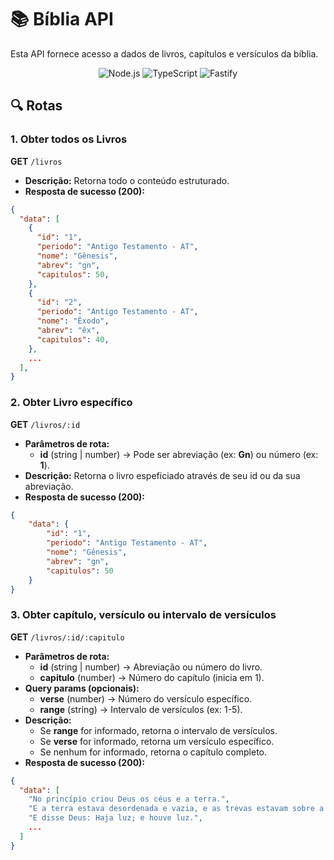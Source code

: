 # 📚 Bíblia API

Esta API fornece acesso a dados de livros, capítulos e versículos da bíblia.



<div align="center">

![Node.js](https://img.shields.io/badge/Node.js-18+-green.svg)
![TypeScript](https://img.shields.io/badge/TypeScript-5.8+-blue.svg)
![Fastify](https://img.shields.io/badge/Fastify-5.4+-lightgrey.svg)

</div>

## 🔍 Rotas

### 1. **Obter todos os Livros**

**GET** `/livros`

-   **Descrição:** Retorna todo o conteúdo estruturado.
-   **Resposta de sucesso (200):**

```json
{
  "data": [
    {
      "id": "1",
      "periodo": "Antigo Testamento - AT",
      "nome": "Gênesis",
      "abrev": "gn",
      "capitulos": 50,
    },
    {
      "id": "2",
      "periodo": "Antigo Testamento - AT",
      "nome": "Êxodo",
      "abrev": "êx",
      "capitulos": 40,
    },
    ...
  ],
}
```

### 2. **Obter Livro específico**

**GET** `/livros/:id`

-   **Parâmetros de rota:**
    -   **id** (string | number) → Pode ser abreviação (ex: **Gn**) ou número (ex: **1**).
-   **Descrição:** Retorna o livro espeficiado através de seu id ou da sua abreviação.
-   **Resposta de sucesso (200):**

```json
{
    "data": {
        "id": "1",
        "periodo": "Antigo Testamento - AT",
        "nome": "Gênesis",
        "abrev": "gn",
        "capitulos": 50
    }
}
```

### 3. **Obter capítulo, versículo ou intervalo de versículos**

**GET** `/livros/:id/:capitulo`

-   **Parâmetros de rota:**
    -   **id** (string | number) → Abreviação ou número do livro.
    -   **capitulo** (number) → Número do capítulo (inicia em 1).
-   **Query params (opcionais):**
    -   **verse** (number) → Número do versículo específico.
    -   **range** (string) → Intervalo de versículos (ex: 1-5).
-   **Descrição:**
    -   Se **range** for informado, retorna o intervalo de versículos.
    -   Se **verse** for informado, retorna um versículo específico.
    -   Se nenhum for informado, retorna o capítulo completo.
-   **Resposta de sucesso (200):**

```json
{
  "data": [
    "No princípio criou Deus os céus e a terra.",
    "E a terra estava desordenada e vazia, e as trevas estavam sobre a face do abismo, e o Espírito de Deus se movia sobre a face das águas.",
    "E disse Deus: Haja luz; e houve luz.",
    ...
  ]
}
```
